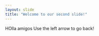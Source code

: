 ```yaml
---
layout: slide
title: "Welcome to our second slide!"
---
```

HOlla amigos
Use the left arrow to go back!

